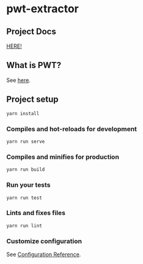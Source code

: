 # pwt-extractor

## Project Docs
[HERE!](https://scrapbox.io/frontier-of-music/Project_Starling_Docs_Main_Page)

## What is PWT?
See [here](https://docs.google.com/presentation/d/1ymAdCnPOHE0zmWonx3Z4-dZTxSzDACBRHViL6W8dvDw/edit#slide=id.p).

## Project setup
```
yarn install
```

### Compiles and hot-reloads for development
```
yarn run serve
```

### Compiles and minifies for production
```
yarn run build
```

### Run your tests
```
yarn run test
```

### Lints and fixes files
```
yarn run lint
```

### Customize configuration
See [Configuration Reference](https://cli.vuejs.org/config/).
